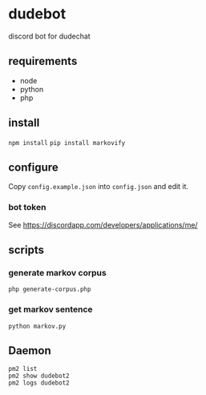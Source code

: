# dudebot
discord bot for dudechat

## requirements
 - node
 - python
 - php

## install
`npm install`
`pip install markovify`

## configure
Copy `config.example.json` into `config.json` and edit it.

### bot token
See https://discordapp.com/developers/applications/me/

## scripts

### generate markov corpus
`php generate-corpus.php`

### get markov sentence
`python markov.py`

## Daemon
```
pm2 list
pm2 show dudebot2
pm2 logs dudebot2
```

